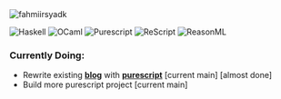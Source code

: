 

<img src="https://komarev.com/ghpvc/?username=fahmiirsyadk" alt="fahmiirsyadk" />

![Haskell](https://img.shields.io/badge/Haskell-5e5086?style=for-the-badge&logo=haskell&logoColor=white)
![OCaml](https://img.shields.io/badge/OCaml-%23E98407.svg?style=for-the-badge&logo=ocaml&logoColor=white)
![Purescript](https://img.shields.io/badge/Purescript-black.svg?style=for-the-badge&logo=Purescript&logoColor=white)
![ReScript](https://img.shields.io/badge/rescript-%2314162c?style=for-the-badge&logo=rescript&logoColor=e34c4c)
![ReasonML](https://img.shields.io/badge/reason-%23DC322F.svg?style=for-the-badge&logo=reason&logoColor=white)
<br/>

### Currently Doing:
- Rewrite existing **[blog](https://github.com/fahmiirsyadk/site)** with **[purescript](https://github.com/purescript/purescript)** [current main] [almost done]
- Build more purescript project [current main]
